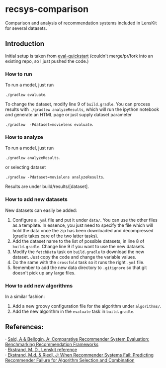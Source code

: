 # recsys-comparison
Comparison and analysis of recommendation systems included in LensKit for several datasets.

## Introduction

Initial setup is taken from [eval-quickstart](https://github.com/lenskit/eval-quickstart/tree/20230abcedaf25042325f65d5c1c2bf28ae7e0c3) (couldn't merge/pr/fork into an existing repo, so I just pushed the code.)

### How to run

To run a model, just run 

`./gradlew evaluate`. 

To change the dataset, modify line 9 of `build.gradle`. You can process results with `./gradlew analyzeResults`, which will run the ipython notebook and generate an HTML page or just supply dataset parameter

`./gradlew  -Pdataset=movielens evaluate`.

### How to analyze

To run a model, just run 

`./gradlew analyzeResults`.

or selecting dataset

`./gradlew -Pdataset=movielens analyzeResults`. 

Results are under build/results/[dataset].

### How to add new datasets

New datasets can easily be added:  

1. Configure a `.yml` file and put it under `data/`. You can use the other files as a template. In essence, you just need to specify the file which will hold the data once the zip has been downloaded and decompressed (gradle takes care of the two latter tasks).
2. Add the dataset name to the list of possible datasets, in line 8 of `build.gradle`. Change line 9 if you want to use the new datasets.
3. Modify the `fetchData` task on `build.gradle` to download the new dataset. Just copy the code and change the variable values.
4. Do the same with the `crossfold` task so it runs the right `.yml` file.   
5. Remember to add the new data directory to `.gitignore` so that git doesn't pick up any large files.

### How to add new algorithms

In a similar fashion:   

1. Add a new groovy configuration file for the algorithm under `algorithms/`.  
2. Add the new algorithm in the `evaluate` task in `build.gradle`.

## References: 

· [Said, A & Bellogin, A: Comparative Recommender System Evaluation: Benchmarking Recommendation Frameworks](https://pdfs.semanticscholar.org/036e/8fb63a82ee26537b514b17a51cc197016e4c.pdfhttps://pdfs.semanticscholar.org/036e/8fb63a82ee26537b514b17a51cc197016e4c.pdf)  
· [Ekstrand, M. D., Lenskit reference](https://md.ekstrandom.net/research/thesis/mde-thesis.pdf)  
· [Ekstrand, M.d. & Riedl, J: When Recommender Systems Fail: Predicting Recommender Failure for Algorithm Selection and Combination](https://md.ekstrandom.net/research/pubs/when-recommenders-fail/https://md.ekstrandom.net/research/pubs/when-recommenders-fail/)  
